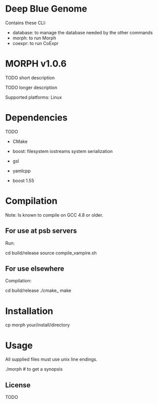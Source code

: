 # Deep Blue Genome 

Contains these CLI:

- database: to manage the database needed by the other commands
- morph: to run Morph
- coexpr: to run CoExpr

# MORPH v1.0.6

TODO short description

TODO longer description

Supported platforms: Linux

# Dependencies

TODO
- CMake
- boost: filesystem iostreams system serialization
- gsl
- yamlcpp

- boost 1.55

# Compilation

Note: Is known to compile on GCC 4.8 or older.

## For use at psb servers

Run:

  cd build/release
  source compile_vampire.sh


## For use elsewhere

Compilation:

  cd build/release
  ./cmake_
  make

# Installation

cp morph your/install/directory
  
# Usage

All supplied files must use unix line endings.

./morph # to get a synopsis

## License

TODO

